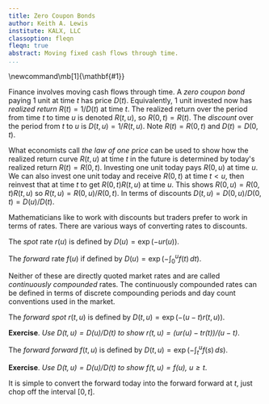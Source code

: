 ```yaml
---
title: Zero Coupon Bonds
author: Keith A. Lewis
institute: KALX, LLC
classoption: fleqn
fleqn: true
abstract: Moving fixed cash flows through time.
...
```


\newcommand\mb[1]{\mathbf{#1}}

Finance involves moving cash flows through time.
A _zero coupon bond_ paying 1 unit at time $t$ has price $D(t)$.
Equivalently, 1 unit invested now has _realized return_ $R(t) = 1/D(t)$ at time $t$.
The realized return over the period from time $t$ to time $u$
is denoted $R(t,u)$, so $R(0,t) = R(t)$.
The _discount_ over the period from $t$ to $u$ is $D(t,u) = 1/R(t,u)$.
Note $R(t) = R(0,t)$ and $D(t) = D(0,t)$.

What economists call _the law of one price_ can be used to show
how the realized return curve $R(t,u)$ at time $t$ in the future is determined
by today's realized return $R(t) = R(0,t)$.
Investing one unit today pays $R(0,u)$ at time $u$.
We can also invest one unit today and receive $R(0,t)$ at time $t < u$, then reinvest that
at time $t$ to get $R(0,t)R(t,u)$ at time $u$. This shows $R(0,u) = R(0,t)R(t,u)$
so $R(t,u) = R(0,u)/R(0,t)$. In terms of discounts $D(t,u) = D(0,u)/D(0,t) = D(u)/D(t)$.

Mathematicians like to work with discounts but traders prefer to work in terms of rates.
There are various ways of converting rates to discounts.

The _spot_ rate $r(u)$ is defined by $D(u) = \exp(-ur(u))$.

The _forward_ rate $f(u)$ if defined by $D(u) = \exp(-\int_0^u f(t)\,dt)$.

Neither of these are directly quoted market rates and are called _continuously compounded_ rates.
The continuously compounded rates can be defined in terms
of discrete compounding periods and day count conventions used in the market.

The _forward spot_ $r(t,u)$ is defined by $D(t,u) = \exp(-(u - t)r(t,u))$.

__Exercise__. _Use $D(t,u) = D(u)/D(t)$ to show $r(t,u) = (ur(u) - tr(t))/(u - t)$_.

The _forward forward_ $f(t,u)$ is defined by $D(t,u) = \exp(-\int_t^u f(s)\,ds)$.

__Exercise__. _Use $D(t,u) = D(u)/D(t)$ to show $f(t,u) = f(u)$, $u\ge t$_.

It is simple to convert the forward today into the forward forward at $t$,
just chop off the interval $[0,t]$.
